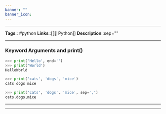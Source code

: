 ```yaml
---
banner: ""
banner_icon: 
---
```


---
**Tags**:: #python
**Links**::[[🐍 Python]]
**Description**::sep=""

---

### Keyword Arguments and print()

```python
>>> print('Hello', end='')
>>> print('World')
HelloWorld
```

```python
>>> print('cats', 'dogs', 'mice')
cats dogs mice
```

```python
>>> print('cats', 'dogs', 'mice', sep=',')
cats,dogs,mice
```

---
---
